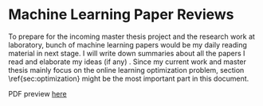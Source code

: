 # Machine Learning Paper Reviews
To prepare for the incoming master thesis project and the research work at laboratory, bunch of machine learning papers would be my daily reading material in next stage. I will write down summaries about all the papers I read and elaborate my ideas (if any) . Since my current work and master thesis mainly focus on the online learning optimization problem, section \ref{sec:optimization} might be the most important part in this document. 

PDF preview [here](https://github.com/sulxxy/Machine_Learning_Paper_Reviews/blob/master/Machine_Learning_Paper_Reviews.pdf)
